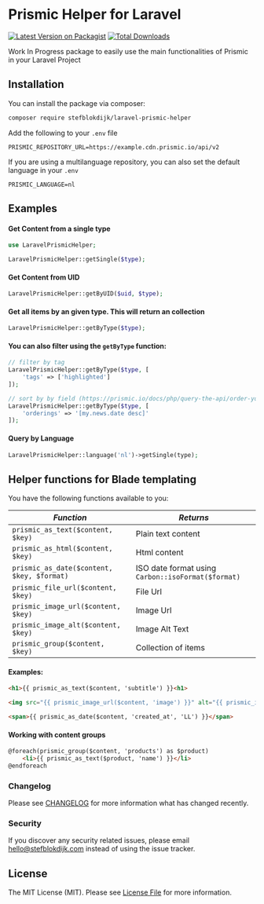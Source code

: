 # Prismic Helper for Laravel

[![Latest Version on Packagist](https://img.shields.io/packagist/v/stefblokdijk/laravel-prismic-helper.svg?style=flat-square)](https://packagist.org/packages/stefblokdijk/laravel-prismic-helper)
[![Total Downloads](https://img.shields.io/packagist/dt/stefblokdijk/laravel-prismic-helper.svg?style=flat-square)](https://packagist.org/packages/stefblokdijk/laravel-prismic-helper)

Work In Progress package to easily use the main functionalities of Prismic in your Laravel Project

## Installation

You can install the package via composer:

```bash
composer require stefblokdijk/laravel-prismic-helper
```

Add the following to your `.env` file
```
PRISMIC_REPOSITORY_URL=https://example.cdn.prismic.io/api/v2
```

If you are using a multilanguage repository, you can also set the default language in your `.env`
```
PRISMIC_LANGUAGE=nl
```

## Examples

#### Get Content from a single type
``` php
use LaravelPrismicHelper;

LaravelPrismicHelper::getSingle($type);
```

#### Get Content from UID
``` php
LaravelPrismicHelper::getByUID($uid, $type);
```

#### Get all items by an given type. This will return an collection
``` php
LaravelPrismicHelper::getByType($type);
```

#### You can also filter using the `getByType` function:
``` php
// filter by tag
LaravelPrismicHelper::getByType($type, [
    'tags' => ['highlighted']
]);

// sort by by field (https://prismic.io/docs/php/query-the-api/order-your-result)
LaravelPrismicHelper::getByType($type, [
    'orderings' => '[my.news.date desc]'
]);
```

#### Query by Language
``` php
LaravelPrismicHelper::language('nl')->getSingle(type);
```

## Helper functions for Blade templating

You have the following functions available to you:

| *Function*                                 | *Returns*                                          |
|--------------------------------------------|----------------------------------------------------|
| `prismic_as_text($content, $key)`          | Plain text content                                 |
| `prismic_as_html($content, $key)`          | Html content                                       |
| `prismic_as_date($content, $key, $format)` | ISO date format using `Carbon::isoFormat($format)` |
| `prismic_file_url($content, $key)`         | File Url                                           |
| `prismic_image_url($content, $key)`        | Image Url                                          |
| `prismic_image_alt($content, $key)`        | Image Alt Text                                     |
| `prismic_group($content, $key)`            | Collection of items                                |

#### Examples:
``` html
<h1>{{ prismic_as_text($content, 'subtitle') }}<h1>

<img src="{{ prismic_image_url($content, 'image') }}" alt="{{ prismic_image_alt($content, 'image') }}" />

<span>{{ prismic_as_date($content, 'created_at', 'LL') }}</span>
```

#### Working with content groups
```html
@foreach(prismic_group($content, 'products') as $product)
    <li>{{ prismic_as_text($product, 'name') }}</li>
@endforeach
```

### Changelog

Please see [CHANGELOG](CHANGELOG.md) for more information what has changed recently.

### Security

If you discover any security related issues, please email hello@stefblokdijk.com instead of using the issue tracker.

## License

The MIT License (MIT). Please see [License File](LICENSE.md) for more information.
